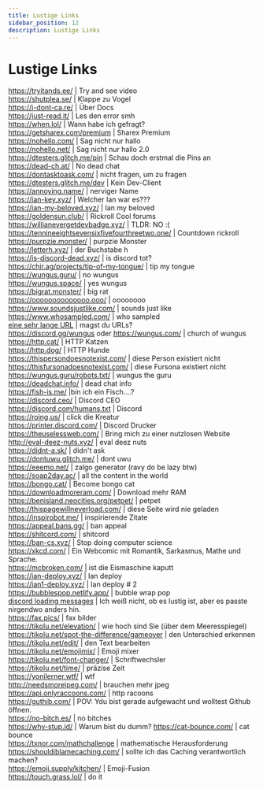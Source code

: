 ```yaml
---
title: Lustige Links
sidebar_position: 12
description: Lustige Links
---
```


# Lustige Links

<https://tryitands.ee/> | Try and see video   <br/>
<https://shutplea.se/> | Klappe zu Vogel   <br/>
<https://i-dont-ca.re/> | Über Docs   <br/>
<https://just-read.it/> | Les den error smh   <br/>
<https://when.lol/> | Wann habe ich gefragt?   <br/>
<https://getsharex.com/premium> | Sharex Premium   <br/>
<https://nohello.com/> | Sag nicht nur hallo   <br/>
<https://nohello.net/> | Sag nicht nur hallo 2.0 <br/>
<https://dtesters.glitch.me/pin> | Schau doch erstmal die Pins an   <br/>
<https://dead-ch.at/> | No dead chat   <br/>
<https://dontasktoask.com/> | nicht fragen, um zu fragen   <br/>
<https://dtesters.glitch.me/dev> | Kein Dev-Client   <br/> 
<https://annoying.name/> | nerviger Name   <br/>
<https://ian-key.xyz/> | Welcher Ian war es???   <br/>
<https://ian-my-beloved.xyz/> | Ian my beloved   <br/>
<https://goldensun.club/> | Rickroll Cool forums   <br/>
<https://willianevergetdevbadge.xyz/> | TLDR: NO :(   <br/>
<https://tennineeightsevensixfivefourthreetwo.one/> | Countdown rickroll   <br/>
<https://purpzie.monster/> | purpzie Monster   <br/>
<https://letterh.xyz/> | der Buchstabe h   <br/>
<https://is-discord-dead.xyz/> | is discord tot?   <br/>
<https://chir.ag/projects/tip-of-my-tongue/> | tip my tongue   <br/>
<https://wungus.guru/> | no wungus   <br/>
<https://wungus.space/> | yes wungus   <br/>
<https://bigrat.monster/> | big rat   <br/>
<https://oooooooooooooo.ooo/> | oooooooo   <br/>
<https://www.soundsjustlike.com/> | sounds just like   <br/>
<https://www.whosampled.com/> | who sampled   <br/> 
[eine sehr lange URL](https://cdn.discordapp.com/attachments/238376364967723008/522109766848217088/unknown.png?comment=According_to_all_known_laws_of_aviation_there_is_no_way_a_bee_should_be_able_to_fly_Its_wings_are_too_small_to_get_its_fat_little_body_off_the_ground_The_bee_of_course_flies_anyway_because_bees_dont_care_what_humans_think_is_impossible_Yellow_black_Yellow_black_Yellow_black_Yellow_black_Ooh_black_and_yellow_Lets_shake_it_up_a_little_Barry_Breakfast_is_ready_Ooming_Hang_on_a_second_Hello__Barry__Adam__Oan_you_believe_this_is_happening__I_cant_Ill_pick_you_up_Looking_sharp_Use_the_stairs_Your_father_paid_good_money_for_those_Sorry_Im_excited_Heres_the_graduate_Were_very_proud_of_you_son_A_perfect_report_card_all_Bs_Very_proud_Ma_I_got_a_thing_going_here__You_got_lint_on_your_fuzz__Ow_Thats_me__Wave_to_us_Well_be_in_row_118000__Bye_Barry_I_told_you_stop_flying_in_the_house__Hey_Adam__Hey_Barry__Is_that_fuzz_gel__A_little_Special_day_graduation_Never_thought_Id_make_it_Three_days_grade_school_three_days_high_school_Those_were_awkward_Three_days_college_Im_glad_I_took_a_day_and_hitchhiked_around_the_hive_You_did_come_back_different__Hi_Barry__Artie_growing_a_mustache_Looks_good__Hear_about_Frankie__Yeah__You_going_to_the_funeral__No_Im_not_going_Everybody_knows_sting_someone_you_die_Dont_waste_it_on_a_squirrel_Such_a_hothead_I_guess_he_could_have_just_gotten_out_of_the_way_I_love_this_incorporating_an_amusement_park_into_our_day_Thats_why_we_dont_need_vacations_Boy_quite_a_bit_of_pomp_under_the_circumstances__Well_Adam_today_we_are_men__We_are__Beemen__Amen_Hallelujah_Students_faculty_distinguished_bees_please_welcome_Dean_Buzzwell_Welcome_New_Hive_Oity_graduating_class_of_9:15_That_concludes_our_ceremonies_And_begins_your_career_at_Honex) | magst du URLs?   <br/>
<https://discord.gg/wungus> oder <https://wungus.com/> | church of wungus   <br/>
<https://http.cat/> | HTTP Katzen   <br/>
<https://http.dog/> |  HTTP Hunde <br/>
<https://thispersondoesnotexist.com/> | diese Person existiert nicht   <br/>
<https://thisfursonadoesnotexist.com/> | diese Fursona existiert nicht  <br/>
<https://wungus.guru/robots.txt/> | wungus the guru   <br/>
<https://deadchat.info/> | dead chat info  <br/>
<https://fish-is.me/> |bin ich ein Fisch....?  <br/> 
<https://discord.ceo/> | Discord CEO  <br/>
<https://discord.com/humans.txt> | Discord  <br/>
<https://roing.us/> | click die Kreatur  <br/>
<https://printer.discord.com/> | Discord Drucker  <br/>
<https://theuselessweb.com/> | Bring mich zu einer nutzlosen Website  <br/>
<http://eval-deez-nuts.xyz/> | eval deez nuts  <br/>
<https://didnt-a.sk/> | didn't ask  <br/>
<https://dontuwu.glitch.me/> | dont uwu  <br/>
<https://eeemo.net/> | zalgo generator (ravy do be lazy btw)   <br/>
<https://soap2day.ac/> | all the content in the world  <br/>
<https://bongo.cat/> | Become bongo cat  <br/>
<https://downloadmoreram.com/> | Download mehr RAM  <br/>
<https://benisland.neocities.org/petpet/> | petpet  <br/>
<https://thispagewillneverload.com/> | diese Seite wird nie geladen  <br/>
<https://inspirobot.me/> | inspirierende Zitate <br/>
<https://appeal.bans.gg/> | ban appeal <br/>
<https://shitcord.com/> | shitcord <br/>
<https://ban-cs.xyz/> | Stop doing computer science  <br/>
<https://xkcd.com/> | Ein Webcomic mit Romantik, Sarkasmus, Mathe und Sprache.  <br/>
<https://mcbroken.com/> | ist die Eismaschine kaputt  <br/>
<https://ian-deploy.xyz/> | Ian deploy  <br/>
<https://ian1-deploy.xyz/> | Ian deploy # 2  <br/>
<https://bubblespop.netlify.app/> | bubble wrap pop  <br/>
[discord loading messages](https://gist.github.com/advaith1/540543d6a2b7fd66abdb0eb02c002f88) | Ich weiß nicht, ob es lustig ist, aber es passte nirgendwo anders hin.  <br/>
<https://fax.pics/> | fax bilder  <br/>
<https://tikolu.net/elevation/> | wie hoch sind Sie (über dem Meeresspiegel)  <br/>
<https://tikolu.net/spot-the-difference/gameover> | den Unterschied erkennen <br/>
<https://tikolu.net/edit/> | den Text bearbeiten  <br/>
<https://tikolu.net/emojimix/> | Emoji mixer  <br/>
<https://tikolu.net/font-changer/> | Schriftwechsler  <br/>
<https://tikolu.net/time/> | präzise Zeit  <br/>
<https://yonilerner.wtf/> | wtf  <br/>
<http://needsmorejpeg.com/> |  brauchen mehr jpeg  <br/>
<https://api.onlyraccoons.com/> | http racoons  <br/>
<https://guthib.com/> | POV: Ydu bist gerade aufgewacht und wolltest Github öffnen.  <br/>
<https://no-bitch.es/> | no bitches  <br/>
<https://why-stup.id/> | Warum bist du dumm?
<https://cat-bounce.com/> |  cat bounce <br />
<https://txnor.com/mathchallenge> | mathematische Herausforderung <br />
<https://shouldiblamecaching.com/> | sollte ich das Caching verantwortlich machen?  <br/>
<https://emoji.supply/kitchen/> | Emoji-Fusion <br/>
<https://touch.grass.lol/> | do it
